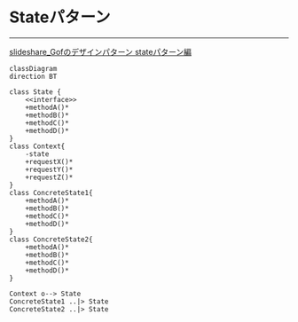 # Stateパターン

---

[slideshare_Gofのデザインパターン stateパターン編](https://www.slideshare.net/ayumuitou52/gof-state)  

``` mermaid
classDiagram
direction BT

class State {
    <<interface>>
    +methodA()*
    +methodB()*
    +methodC()*
    +methodD()*
}
class Context{
    -state
    +requestX()*
    +requestY()*
    +requestZ()*
}
class ConcreteState1{
    +methodA()*
    +methodB()*
    +methodC()*
    +methodD()*
}
class ConcreteState2{
    +methodA()*
    +methodB()*
    +methodC()*
    +methodD()*
}

Context o--> State
ConcreteState1 ..|> State
ConcreteState2 ..|> State
```
